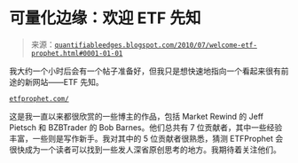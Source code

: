 <!--yml

类别：未分类

日期：2024-05-18 12:56:24

-->

# 可量化边缘：欢迎 ETF 先知

> 来源：[`quantifiableedges.blogspot.com/2010/07/welcome-etf-prophet.html#0001-01-01`](http://quantifiableedges.blogspot.com/2010/07/welcome-etf-prophet.html#0001-01-01)

我大约一个小时后会有一个帖子准备好，但我只是想快速地指向一个看起来很有前途的新网站——ETF 先知。

[`etfprophet.com/`](http://etfprophet.com/)

这是我一直以来都很欣赏的一些博主的作品，包括 Market Rewind 的 Jeff Pietsch 和 BZBTrader 的 Bob Barnes。他们总共有 7 位贡献者，其中一些经验丰富，一些则是写作新手。我对其中的 5 位贡献者很熟悉，猜测 ETFProphet 会很快成为一个读者可以找到一些发人深省原创思考的地方。我期待着关注他们。
